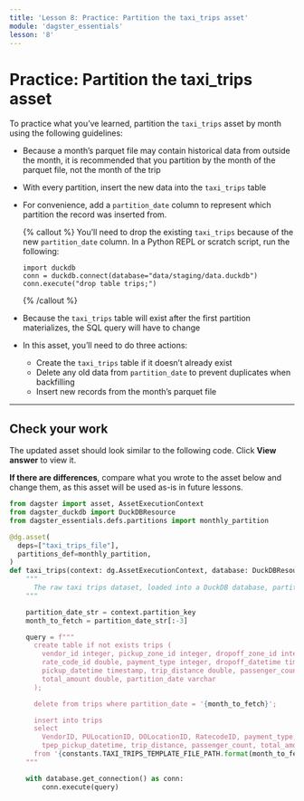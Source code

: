 ```yaml
---
title: 'Lesson 8: Practice: Partition the taxi_trips asset'
module: 'dagster_essentials'
lesson: '8'
---
```


# Practice: Partition the taxi_trips asset

To practice what you’ve learned, partition the `taxi_trips` asset by month using the following guidelines:

- Because a month’s parquet file may contain historical data from outside the month, it is recommended that you partition by the month of the parquet file, not the month of the trip

- With every partition, insert the new data into the `taxi_trips` table

- For convenience, add a `partition_date` column to represent which partition the record was inserted from. 

  {% callout %}
  You’ll need to drop the existing `taxi_trips` because of the new `partition_date` column. In a Python REPL or scratch script, run the following:

  ```
  import duckdb
  conn = duckdb.connect(database="data/staging/data.duckdb")
  conn.execute("drop table trips;")
  ```
  {% /callout %}

- Because the `taxi_trips` table will exist after the first partition materializes, the SQL query will have to change

- In this asset, you’ll need to do three actions:
  - Create the `taxi_trips` table if it doesn’t already exist
  - Delete any old data from `partition_date` to prevent duplicates when backfilling
  - Insert new records from the month’s parquet file

---

## Check your work

The updated asset should look similar to the following code. Click **View answer** to view it.

**If there are differences**, compare what you wrote to the asset below and change them, as this asset will be used as-is in future lessons.

```python {% obfuscated="true" %}
from dagster import asset, AssetExecutionContext
from dagster_duckdb import DuckDBResource
from dagster_essentials.defs.partitions import monthly_partition

@dg.asset(
  deps=["taxi_trips_file"],
  partitions_def=monthly_partition,
)
def taxi_trips(context: dg.AssetExecutionContext, database: DuckDBResource) -> None:
    """
      The raw taxi trips dataset, loaded into a DuckDB database, partitioned by month.
    """

    partition_date_str = context.partition_key
    month_to_fetch = partition_date_str[:-3]

    query = f"""
      create table if not exists trips (
        vendor_id integer, pickup_zone_id integer, dropoff_zone_id integer,
        rate_code_id double, payment_type integer, dropoff_datetime timestamp,
        pickup_datetime timestamp, trip_distance double, passenger_count double,
        total_amount double, partition_date varchar
      );

      delete from trips where partition_date = '{month_to_fetch}';

      insert into trips
      select
        VendorID, PULocationID, DOLocationID, RatecodeID, payment_type, tpep_dropoff_datetime,
        tpep_pickup_datetime, trip_distance, passenger_count, total_amount, '{month_to_fetch}' as partition_date
      from '{constants.TAXI_TRIPS_TEMPLATE_FILE_PATH.format(month_to_fetch)}';
    """

    with database.get_connection() as conn:
        conn.execute(query)
```
